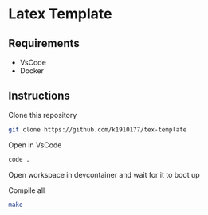 # Latex Template

## Requirements

- VsCode
- Docker

## Instructions

Clone this repository

```sh
git clone https://github.com/k1910177/tex-template
```

Open in VsCode

```sh
code .
```

Open workspace in devcontainer and wait for it to boot up

Compile all

```sh
make
```
